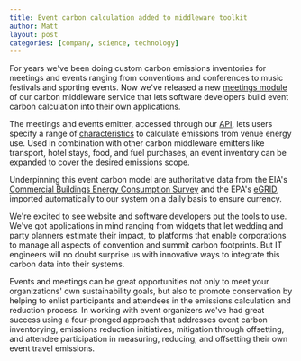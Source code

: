```yaml
---
title: Event carbon calculation added to middleware toolkit
author: Matt
layout: post
categories: [company, science, technology]
---
```


For years we've been doing custom carbon emissions inventories for meetings and events ranging from conventions and conferences to music festivals and sporting events.  Now we've released a new [meetings module](http://carbon.brighterplanet.com/meetings/) of our carbon middleware service that lets software developers build event carbon calculation into their own applications.

The meetings and events emitter, accessed through our [API](http://carbon.brighterplanet.com/), lets users specify a range of [characteristics](http://carbon.brighterplanet.com/meetings/options) to calculate emissions from venue energy use.  Used in combination with other carbon middleware emitters like transport, hotel stays, food, and fuel purchases, an event inventory can be expanded to cover the desired emissions scope.  

Underpinning this event carbon model are authoritative data from the EIA's [Commercial Buildings Energy Consumption Survey](http://www.eia.doe.gov/emeu/cbecs/) and the EPA's [eGRID](http://www.epa.gov/egrid/), imported automatically to our system on a daily basis to ensure currency.

We're excited to see website and software developers put the tools to use.  We've got applications in mind ranging from widgets that let wedding and party planners estimate their impact, to platforms that enable corporations to manage all aspects of convention and summit carbon footprints. But IT engineers will no doubt surprise us with innovative ways to integrate this carbon data into their systems.

Events and meetings can be great opportunities not only to meet your organizations' own sustainability goals, but also to promote conservation by helping to enlist participants and attendees in the emissions calculation and reduction process.  In working with event organizers we've had great success using a four-pronged approach that addresses event carbon inventorying, emissions reduction initiatives, mitigation through offsetting, and attendee participation in measuring, reducing, and offsetting their own event travel emissions. 
